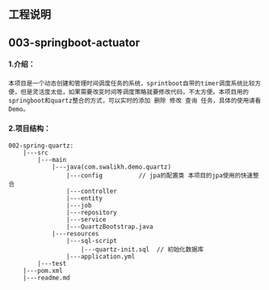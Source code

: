 ## 工程说明
## 003-springboot-actuator
#### 1.介绍：
`本项目是一个动态创建和管理时间调度任务的系统，sprintboot自带的timer调度系统比较方便，但是灵活度太低，如果需要改变时间等调度策略就要修改代码，不太方便。本项目用的springboot和quartz整合的方式，可以实时的添加 删除 修改 查询 任务，具体的使用请看Demo。`

#### 2.项目结构：

~~~~
002-spring-quartz: 
    |---src
        |---main
            |---java(com.swalikh.demo.quartz)
                |---config          // jpa的配置类 本项目的jpa使用的快速整合
                |---controller
                |---entity
                |---job
                |---repository
                |---service
                |---QuartzBootstrap.java
            |---resources
                |---sql-script
                    |---quartz-init.sql  // 初始化数据库
                |---application.yml
        |---test
    |---pom.xml
    |---readme.md
            
~~~~


